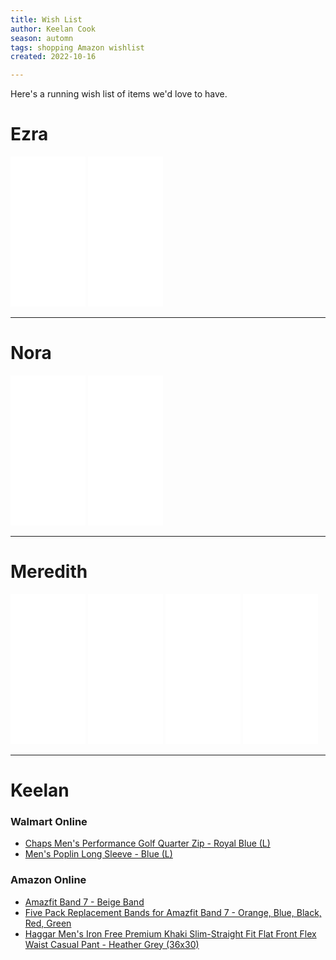 ```yaml
---
title: Wish List
author: Keelan Cook
season: automn
tags: shopping Amazon wishlist
created: 2022-10-16

---
```

Here's a running wish list of items we'd love to have.

# Ezra

<iframe sandbox="allow-popups allow-scripts allow-modals allow-forms allow-same-origin" style="width:120px;height:240px;" marginwidth="0" marginheight="0" scrolling="no" frameborder="0" src="//ws-na.amazon-adsystem.com/widgets/q?ServiceVersion=20070822&OneJS=1&Operation=GetAdHtml&MarketPlace=US&source=ss&ref=as_ss_li_til&ad_type=product_link&tracking_id=keelancook-20&language=en_US&marketplace=amazon&region=US&placement=B01N1FCSBQ&asins=B01N1FCSBQ&linkId=876c2e96fc448850daf384bcc35afa5b&show_border=true&link_opens_in_new_window=true"></iframe>
<iframe sandbox="allow-popups allow-scripts allow-modals allow-forms allow-same-origin" style="width:120px;height:240px;" marginwidth="0" marginheight="0" scrolling="no" frameborder="0" src="//ws-na.amazon-adsystem.com/widgets/q?ServiceVersion=20070822&OneJS=1&Operation=GetAdHtml&MarketPlace=US&source=ss&ref=as_ss_li_til&ad_type=product_link&tracking_id=keelancook-20&language=en_US&marketplace=amazon&region=US&placement=B006RQ8UNA&asins=B006RQ8UNA&linkId=4c7d97de7d53e84063039039bbcc20f9&show_border=true&link_opens_in_new_window=true"></iframe>


---

# Nora
<iframe sandbox="allow-popups allow-scripts allow-modals allow-forms allow-same-origin" style="width:120px;height:240px;" marginwidth="0" marginheight="0" scrolling="no" frameborder="0" src="//ws-na.amazon-adsystem.com/widgets/q?ServiceVersion=20070822&OneJS=1&Operation=GetAdHtml&MarketPlace=US&source=ss&ref=as_ss_li_til&ad_type=product_link&tracking_id=keelancook-20&language=en_US&marketplace=amazon&region=US&placement=073644243X&asins=073644243X&linkId=345b9e52defaa19e74f993afb1978774&show_border=true&link_opens_in_new_window=true"></iframe>
<iframe sandbox="allow-popups allow-scripts allow-modals allow-forms allow-same-origin" style="width:120px;height:240px;" marginwidth="0" marginheight="0" scrolling="no" frameborder="0" src="//ws-na.amazon-adsystem.com/widgets/q?ServiceVersion=20070822&OneJS=1&Operation=GetAdHtml&MarketPlace=US&source=ss&ref=as_ss_li_til&ad_type=product_link&tracking_id=keelancook-20&language=en_US&marketplace=amazon&region=US&placement=B01IN4XHWC&asins=B01IN4XHWC&linkId=e57e5b9389c57fdd194d7c5021a141ea&show_border=true&link_opens_in_new_window=true"></iframe>


---

# Meredith
<iframe sandbox="allow-popups allow-scripts allow-modals allow-forms allow-same-origin" style="width:120px;height:240px;" marginwidth="0" marginheight="0" scrolling="no" frameborder="0" src="//ws-na.amazon-adsystem.com/widgets/q?ServiceVersion=20070822&OneJS=1&Operation=GetAdHtml&MarketPlace=US&source=ss&ref=as_ss_li_til&ad_type=product_link&tracking_id=keelancook-20&language=en_US&marketplace=amazon&region=US&placement=B09JKGXT8Z&asins=B09JKGXT8Z&linkId=63d71540abf5db9a8a44479e0c0e83b2&show_border=true&link_opens_in_new_window=true"></iframe>
<iframe sandbox="allow-popups allow-scripts allow-modals allow-forms allow-same-origin" style="width:120px;height:240px;" marginwidth="0" marginheight="0" scrolling="no" frameborder="0" src="//ws-na.amazon-adsystem.com/widgets/q?ServiceVersion=20070822&OneJS=1&Operation=GetAdHtml&MarketPlace=US&source=ss&ref=as_ss_li_til&ad_type=product_link&tracking_id=keelancook-20&language=en_US&marketplace=amazon&region=US&placement=B0742G9C3D&asins=B0742G9C3D&linkId=7d0853468d8807140b2f09b4e2034b72&show_border=true&link_opens_in_new_window=true"></iframe>
<iframe sandbox="allow-popups allow-scripts allow-modals allow-forms allow-same-origin" style="width:120px;height:240px;" marginwidth="0" marginheight="0" scrolling="no" frameborder="0" src="//ws-na.amazon-adsystem.com/widgets/q?ServiceVersion=20070822&OneJS=1&Operation=GetAdHtml&MarketPlace=US&source=ss&ref=as_ss_li_til&ad_type=product_link&tracking_id=keelancook-20&language=en_US&marketplace=amazon&region=US&placement=1631063073&asins=1631063073&linkId=3454b689e31a740407d499b2d015b973&show_border=true&link_opens_in_new_window=true"></iframe>
<iframe sandbox="allow-popups allow-scripts allow-modals allow-forms allow-same-origin" style="width:120px;height:240px;" marginwidth="0" marginheight="0" scrolling="no" frameborder="0" src="//ws-na.amazon-adsystem.com/widgets/q?ServiceVersion=20070822&OneJS=1&Operation=GetAdHtml&MarketPlace=US&source=ss&ref=as_ss_li_til&ad_type=product_link&tracking_id=keelancook-20&language=en_US&marketplace=amazon&region=US&placement=B018W9JII0&asins=B018W9JII0&linkId=a92538d5ae045d959bf2ce781eddd1b8&show_border=true&link_opens_in_new_window=true"></iframe>
 
---

# Keelan

###  Walmart Online
- [Chaps Men's Performance Golf Quarter Zip - Royal Blue (L)](https://goto.walmart.com/c/3760102/1285464/9383?prodsku=1875401601&u=https%3A%2F%2Fwww.walmart.com%2Fip%2FChaps-Men-s-Performance-Golf-Quarter-Zip-Knit-Sizes-S-up-to-3XL%2F1875401601&intsrc=PUI2_9784)
- [Men's Poplin Long Sleeve - Blue (L)](https://goto.walmart.com/c/3760102/1285464/9383?prodsku=773058533&u=https%3A%2F%2Fwww.walmart.com%2Fip%2FGeorge-Men-s-Poplin-Shirt-with-Long-Sleeves%2F773058533&intsrc=PUI2_9784)



### Amazon Online
- [Amazfit Band 7 - Beige Band](https://amzn.to/3tVJzJn)
- [Five Pack Replacement Bands for Amazfit Band 7 - Orange, Blue, Black, Red, Green](https://amzn.to/3AHmqhA)
- [Haggar Men's Iron Free Premium Khaki Slim-Straight Fit Flat Front Flex Waist Casual Pant - Heather Grey (36x30)](https://amzn.to/3AHL8yC)





